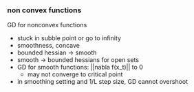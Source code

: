 ### non convex functions

GD for nonconvex functions
- stuck in subble point or go to infinity
- smoothness, concave
- bounded hessian -> smooth
- smooth -> bounded hessians for open sets
- GD for smooth functions: ||nabla f(x_t)|| to 0
    - may not converge to critical point
- in smoothing setting and 1/L step size, GD cannot overshoot